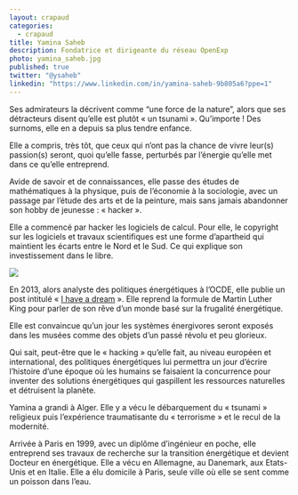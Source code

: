 ```yaml
---
layout: crapaud
categories:
  - crapaud
title: Yamina Saheb
description: Fondatrice et dirigeante du réseau OpenExp
photo: yamina_saheb.jpg
published: true
twitter: "@ysaheb"
linkedin: "https://www.linkedin.com/in/yamina-saheb-9b805a6?ppe=1"
---
```


Ses admirateurs la décrivent comme “une force de la nature”, alors que ses détracteurs disent qu’elle est plutôt « un tsunami ». Qu’importe ! Des surnoms, elle en a depuis sa plus tendre enfance. 

Elle a compris, très tôt, que ceux qui n’ont pas la chance de vivre leur(s) passion(s) seront, quoi qu’elle fasse, perturbés par l’énergie qu’elle met dans ce qu’elle entreprend.

Avide de savoir et de connaissances, elle passe des études de mathématiques à la physique, puis de l’économie à la sociologie, avec un passage par l’étude des arts et de la peinture, mais sans jamais abandonner son hobby de jeunesse : « hacker ». 

Elle a commencé par hacker les logiciels de calcul. Pour elle, le copyright sur les logiciels et travaux scientifiques est une forme d’apartheid qui maintient les écarts entre le Nord et le Sud. Ce qui explique son investissement dans le libre.

<img src="{{ site.urlimg }}/profiles/yamina_saheb_illus.png" />

En 2013, alors analyste des politiques énergétiques à l’OCDE, elle publie un post intitulé « [I have a dream][1] ». Elle reprend la formule de Martin Luther King pour parler de son rêve d’un monde basé sur la frugalité énergétique. 

Elle est convaincue qu’un jour les systèmes énergivores seront exposés dans les musées comme des objets d’un passé révolu et peu glorieux. 

Qui sait, peut-être que le « hacking » qu’elle fait, au niveau européen et international, des politiques énergétiques lui permettra un jour d’écrire l’histoire d’une époque où les humains se faisaient la concurrence pour inventer des solutions énergétiques qui gaspillent les ressources naturelles et détruisent la planète.

Yamina a grandi à Alger. Elle y a vécu le débarquement du « tsunami » religieux puis l’expérience traumatisante du « terrorisme » et le recul de la modernité.

Arrivée à Paris en 1999, avec un diplôme d’ingénieur en poche, elle entreprend ses travaux de recherche sur la transition énergétique et devient Docteur en énergétique. Elle a vécu en Allemagne, au Danemark, aux Etats-Unis et en Italie. Elle a élu domicile à Paris, seule ville où elle se sent comme un poisson dans l’eau. 

[1]: https://www.openexp.eu/posts/i-have-dream
